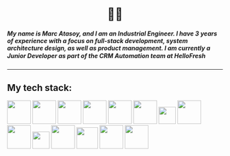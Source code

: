 
<h1 align="center">
<br>
 👋🏻

<h5 align="left">
My name is <b>Marc Atasoy</b>, and I am an Industrial Engineer. I have 3 years of experience with a focus on full-stack development, system architecture design, as well as product management. I am currently a Junior Developer as part of the CRM Automation team at HelloFresh <img width="15" src="https://wowmedianetwork.com/wp-content/uploads/2020/08/Hello-Fresh-2048x1854.png"></h5>

-----------

## My tech stack:
 [<img width="55" src="https://upload.wikimedia.org/wikipedia/commons/1/1b/Sf-marketingcloud-logo.png">](https://www.salesforce.com/ca/)
 [<img width="55" src="https://images.g2crowd.com/uploads/product/image/large_detail/large_detail_12952590441af20af115699567f9e454/everest-formerly-250ok-and-return-path.png">](https://www.validity.com/everest/)
 [<img width="55" src="https://upload.wikimedia.org/wikipedia/commons/c/cf/Angular_full_color_logo.svg">](https://angular.io/)
 [<img width="55" src="https://upload.wikimedia.org/wikipedia/commons/9/99/Unofficial_JavaScript_logo_2.svg">](https://www.javascript.com/)
 [<img width="55" src="https://upload.wikimedia.org/wikipedia/commons/c/c3/Python-logo-notext.svg">](https://www.python.org/)
 <img width="55" src="https://upload.wikimedia.org/wikipedia/commons/6/61/HTML5_logo_and_wordmark.svg">
  <img width="40" src="https://upload.wikimedia.org/wikipedia/commons/d/d5/CSS3_logo_and_wordmark.svg">
 [<img width="55" src="https://upload.wikimedia.org/wikipedia/commons/b/b2/Bootstrap_logo.svg">](https://getbootstrap.com/)
 [<img width="55" src="https://upload.wikimedia.org/wikipedia/commons/d/d9/Node.js_logo.svg">](https://nodejs.org/en/)
 [<img width="40" src="https://upload.wikimedia.org/wikipedia/commons/e/e9/Jenkins_logo.svg">](https://www.jenkins.io/)
 [<img width="55" src="https://upload.wikimedia.org/wikipedia/commons/9/95/Vue.js_Logo_2.svg">](https://vuejs.org/)
 [<img width="50" src="https://cdn.icon-icons.com/icons2/2699/PNG/512/atlassian_jira_logo_icon_170511.png">](https://www.atlassian.com/software/jira)
 [<img width="55" src="https://believemy.com/uploads/ee57727072f707a5ded8f633df86def8_83ad366df58d43e1147bb711e8c8768c.png">](https://nextjs.org/)
 [<img width="55" src="https://upload.wikimedia.org/wikipedia/commons/d/d5/Tailwind_CSS_Logo.svg">](https://tailwindcss.com/)
